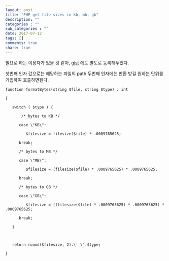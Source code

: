 ```yaml
---
layout: post
title: "PHP get file sizes in kb, mb, gb"
description: ""
categories : ""
sub_categories : ""
date: 2017-07-12
tags: []
comments: true
share: true
---
```


필요로 하는 이용자가 있을 것 같아,
[gist](https://gist.github.com/webhacking/25a43fbb7cc8957533883131bc06dccb) 에도
별도로 등록해두었다.

첫번째 인자 값으로는 해당하는 파일의 path 두번째 인자에는 반환 받길 원하는 단위를 기입하여 호출하면된다.

  

  
    function formatBytes(string $file, string $type) : int
    
    {
    
       switch ( $type ) {
    
           /* bytes to KB */
    
          case \"KB\":
    
             $filesize = filesize($file) * .0009765625;
    
          break;
    
          /* bytes to MB */
    
          case \"MB\":
    
             $filesize = (filesize($file) * .0009765625) * .0009765625;
    
          break;
    
          /* bytes to GB */
    
          case \"GB\":
    
             $filesize = ((filesize($file) * .0009765625) * .0009765625) * .0009765625;
    
          break;
    
       }
    
       
    
       return round($filesize, 2).\' \'.$type;
    
    }